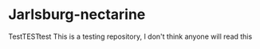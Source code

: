 # Jarlsburg-nectarine
TestTESTtest
This is a testing repository, I don't think anyone will read this
